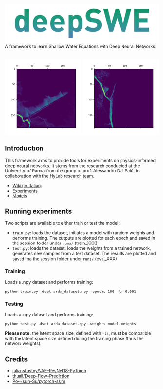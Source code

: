 <img src="info/logo.png" width="512"/>
A framework to learn Shallow Water Equations with Deep Neural Networks.
<br/><br/>

<img src="https://github.com/halixness/deepSWE/blob/main/info/prediction_2.gif" width="250" height="250"/> <img src="https://github.com/halixness/deepSWE/blob/main/info/prediction_baganza.gif" width="250" height="250"/> 

## Introduction

This framework aims to provide tools for experiments on physics-informed deep neural networks. It stems from the research conducted at the University of Parma from the group of prof. Alessandro Dal Palú, in collaboration with the [HyLab research team](http://www.hylab.unipr.it/it/). 

- [Wiki (in Italian)](https://github.com/halixness/deepSWE/wiki)
- [Experiments](https://github.com/halixness/deepSWE/tree/main/runs)
- [Models](https://github.com/halixness/deepSWE/tree/main/models)

## Running experiments

Two scripts are available to either train or test the model:

- `train.py`: loads the dataset, initiates a model with random weights and performs training. The outputs are plotted for each epoch and saved in the session folder under `runs/` (train_XXX)
- `test.py`: loads the dataset, loads the weights from a trained network, generates new samples from a test dataset. The results are plotted and saved ina the session folder under `runs/` (eval_XXX)

### Training

Loads a .npy dataset and performs training:
```
python train.py -dset arda_dataset.npy -epochs 100 -lr 0.001
```

### Testing

Loads a .npy dataset and performs training:
```
python test.py -dset arda_dataset.npy -weights model.weights
```

**Please note:** the latent space size, defined with `-ls`, must be compatible with the latent space size defined during the training phase (thus the network weights).


## Credits

- [julianstastny/VAE-ResNet18-PyTorch](https://github.com/julianstastny/VAE-ResNet18-PyTorch)
- [thunil/Deep-Flow-Prediction](https://github.com/thunil/Deep-Flow-Prediction)
- [Po-Hsun-Su/pytorch-ssim](https://github.com/Po-Hsun-Su/pytorch-ssim)

